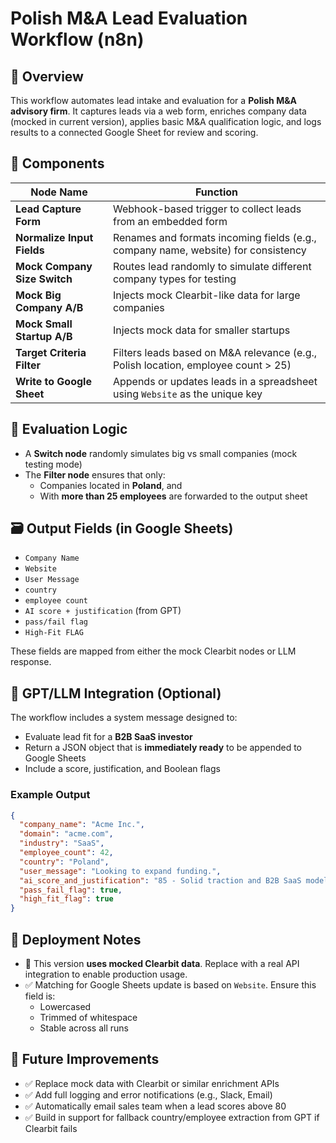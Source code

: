 # Polish M&A Lead Evaluation Workflow (n8n)

## 📘 Overview
This workflow automates lead intake and evaluation for a **Polish M&A advisory firm**. It captures leads via a web form, enriches company data (mocked in current version), applies basic M&A qualification logic, and logs results to a connected Google Sheet for review and scoring.

## 🔗 Components

| Node Name                  | Function |
|---------------------------|----------|
| **Lead Capture Form**     | Webhook-based trigger to collect leads from an embedded form |
| **Normalize Input Fields**| Renames and formats incoming fields (e.g., company name, website) for consistency |
| **Mock Company Size Switch** | Routes lead randomly to simulate different company types for testing |
| **Mock Big Company A/B**  | Injects mock Clearbit-like data for large companies |
| **Mock Small Startup A/B**| Injects mock data for smaller startups |
| **Target Criteria Filter**| Filters leads based on M&A relevance (e.g., Polish location, employee count > 25) |
| **Write to Google Sheet** | Appends or updates leads in a spreadsheet using `Website` as the unique key |

## 🧪 Evaluation Logic

- A **Switch node** randomly simulates big vs small companies (mock testing mode)
- The **Filter node** ensures that only:
  - Companies located in **Poland**, and
  - With **more than 25 employees**
  are forwarded to the output sheet

## 🗃️ Output Fields (in Google Sheets)

- `Company Name`
- `Website`
- `User Message`
- `country`
- `employee count`
- `AI score + justification` (from GPT)
- `pass/fail flag`
- `High-Fit FLAG`

These fields are mapped from either the mock Clearbit nodes or LLM response.

## 🤖 GPT/LLM Integration (Optional)

The workflow includes a system message designed to:
- Evaluate lead fit for a **B2B SaaS investor**
- Return a JSON object that is **immediately ready** to be appended to Google Sheets
- Include a score, justification, and Boolean flags

### Example Output
```json
{
  "company_name": "Acme Inc.",
  "domain": "acme.com",
  "industry": "SaaS",
  "employee_count": 42,
  "country": "Poland",
  "user_message": "Looking to expand funding.",
  "ai_score_and_justification": "85 - Solid traction and B2B SaaS model in Poland.",
  "pass_fail_flag": true,
  "high_fit_flag": true
}
```

## 🔧 Deployment Notes

- 🧪 This version **uses mocked Clearbit data**. Replace with a real API integration to enable production usage.
- ✅ Matching for Google Sheets update is based on `Website`. Ensure this field is:
  - Lowercased
  - Trimmed of whitespace
  - Stable across all runs

## 🚧 Future Improvements

- ✅ Replace mock data with Clearbit or similar enrichment APIs
- ✅ Add full logging and error notifications (e.g., Slack, Email)
- ✅ Automatically email sales team when a lead scores above 80
- ✅ Build in support for fallback country/employee extraction from GPT if Clearbit fails
